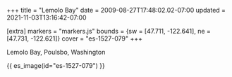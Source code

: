 +++
title = "Lemolo Bay"
date = 2009-08-27T17:48:02.02-07:00
updated = 2021-11-03T13:16:42-07:00

[extra]
markers = "markers.js"
bounds = {sw = [47.711, -122.641], ne = [47.731, -122.621]}
cover = "es-1527-079"
+++

<!-- more -->

Lemolo Bay, Poulsbo, Washington

{{ es_image(id="es-1527-079") }}
